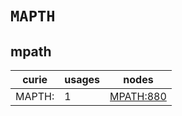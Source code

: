 # `MAPTH`

## mpath

| curie              |   usages | nodes                                         |
|--------------------|----------|-----------------------------------------------|
| MAPTH:<new dbxref> |        1 | [MPATH:880](https://bioregistry.io/MPATH:880) |

